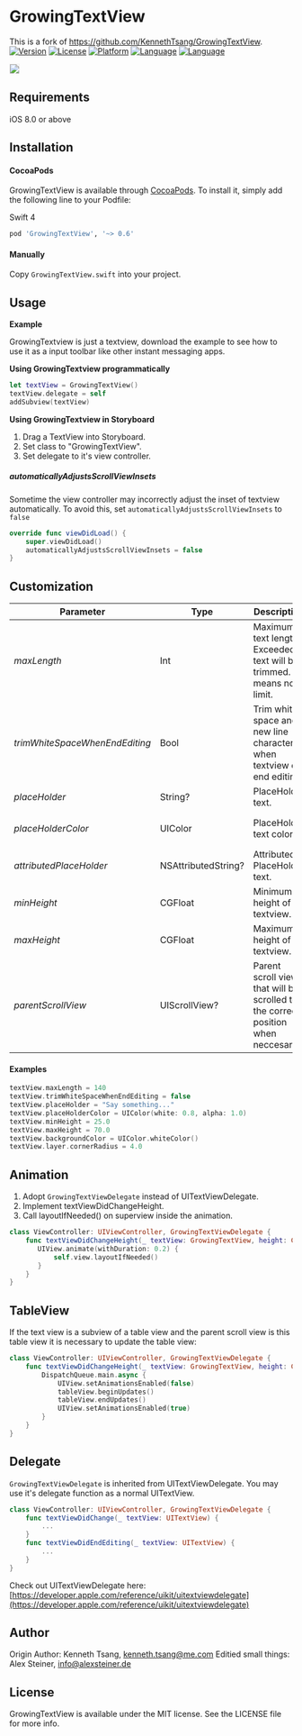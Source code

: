 # GrowingTextView
This is a fork of https://github.com/KennethTsang/GrowingTextView.
[![Version](https://img.shields.io/cocoapods/v/GrowingTextView.svg?style=flat)](http://cocoapods.org/pods/ASGrowingTextView)
[![License](https://img.shields.io/cocoapods/l/GrowingTextView.svg?style=flat)](http://cocoapods.org/pods/ASGrowingTextView)
[![Platform](https://img.shields.io/cocoapods/p/GrowingTextView.svg?style=flat)](http://cocoapods.org/pods/ASGrowingTextView)
[![Language](https://img.shields.io/badge/Swift-3.0-orange.svg?style=flat)](http://cocoapods.org/pods/ASGrowingTextView)
[![Language](https://img.shields.io/badge/Swift-4.0-orange.svg?style=flat)](http://cocoapods.org/pods/ASGrowingTextView)

<img src="DEMO.gif" border=1 style="border-color:#eeeeee">

## Requirements

iOS 8.0 or above

## Installation

#### CocoaPods

GrowingTextView is available through [CocoaPods](http://cocoapods.org). To install
it, simply add the following line to your Podfile:

Swift 4<br>

```ruby
pod 'GrowingTextView', '~> 0.6'
```

#### Manually

Copy `GrowingTextView.swift` into your project.

## Usage

**Example**<br>

GrowingTextview is just a textview, download the example to see how to use it as a input toolbar like other instant messaging apps.

**Using GrowingTextview programmatically**<br>

```swift
let textView = GrowingTextView()
textView.delegate = self
addSubview(textView)
```

**Using GrowingTextview in Storyboard**<br>

1. Drag a TextView into Storyboard.
2. Set class to "GrowingTextView".
3. Set delegate to it's view controller.


##### automaticallyAdjustsScrollViewInsets<br>

Sometime the view controller may incorrectly adjust the inset of textview automatically. To avoid this, set `automaticallyAdjustsScrollViewInsets` to `false`

```swift
override func viewDidLoad() {
	super.viewDidLoad()
	automaticallyAdjustsScrollViewInsets = false
}
```

## Customization

| Parameter                      | Type                | Description                              | Default                         |
| ------------------------------ | ------------------- | ---------------------------------------- | ------------------------------- |
| *maxLength*                    | Int                 | Maximum text length. Exceeded text will be trimmed. 0 means no limit. | *0*                             |
| *trimWhiteSpaceWhenEndEditing* | Bool                | Trim white space and new line characters when textview did end editing. | *true*                          |
| *placeHolder*                  | String?             | PlaceHolder text.                        | *nil*                           |
| *placeHolderColor*             | UIColor             | PlaceHolder text color.                  | UIColor(white: 0.8, alpha: 1.0) |
| *attributedPlaceHolder*        | NSAttributedString? | Attributed PlaceHolder text.             | *nil*                           |
| *minHeight*                    | CGFloat             | Minimum height of textview.              | *0.0*                           |
| *maxHeight*                    | CGFloat             | Maximum height of textview.              | *0.0*                           |
| *parentScrollView*                    | UIScrollView?             | Parent scroll view that will be scrolled to the correct position when neccesary.              | *nil*                           |

#### Examples

```swift
textView.maxLength = 140
textView.trimWhiteSpaceWhenEndEditing = false
textView.placeHolder = "Say something..."
textView.placeHolderColor = UIColor(white: 0.8, alpha: 1.0)
textView.minHeight = 25.0
textView.maxHeight = 70.0
textView.backgroundColor = UIColor.whiteColor()
textView.layer.cornerRadius = 4.0
```

## Animation

1. Adopt `GrowingTextViewDelegate` instead of UITextViewDelegate.
2. Implement textViewDidChangeHeight.
3. Call layoutIfNeeded() on superview inside the animation.

```swift
class ViewController: UIViewController, GrowingTextViewDelegate {
	func textViewDidChangeHeight(_ textView: GrowingTextView, height: CGFloat) {
	   UIView.animate(withDuration: 0.2) {
	       self.view.layoutIfNeeded()
	   }
	}
}
```

## TableView

If the text view is a subview of a table view and the parent scroll view is this table view it is necessary to update the table view:

```swift
class ViewController: UIViewController, GrowingTextViewDelegate {
    func textViewDidChangeHeight(_ textView: GrowingTextView, height: CGFloat) {
        DispatchQueue.main.async {
            UIView.setAnimationsEnabled(false)
            tableView.beginUpdates()
            tableView.endUpdates()
            UIView.setAnimationsEnabled(true)
        }
    }
}
```


## Delegate

`GrowingTextViewDelegate` is inherited from UITextViewDelegate. You may use it's delegate function as a normal UITextView.

```swift
class ViewController: UIViewController, GrowingTextViewDelegate {
    func textViewDidChange(_ textView: UITextView) {
    	...
    }
    func textViewDidEndEditing(_ textView: UITextView) {
    	...
    }
}
```

Check out UITextViewDelegate here: [https://developer.apple.com/reference/uikit/uitextviewdelegate](https://developer.apple.com/reference/uikit/uitextviewdelegate)

## Author

Origin Author: Kenneth Tsang, kenneth.tsang@me.com
Editied small things: Alex Steiner, info@alexsteiner.de


## License

GrowingTextView is available under the MIT license. See the LICENSE file for more info.
